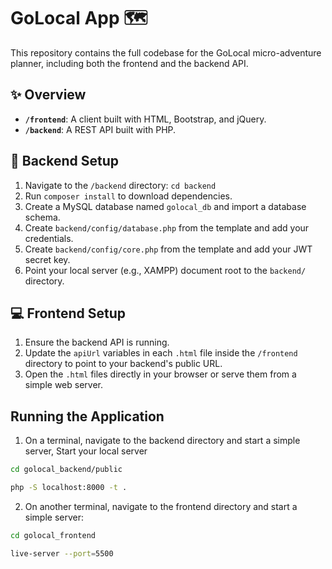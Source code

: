 # GoLocal App 🗺️

This repository contains the full codebase for the GoLocal micro-adventure planner, including both the frontend and the backend API.

## ✨ Overview

- **`/frontend`**: A client built with HTML, Bootstrap, and jQuery.
- **`/backend`**: A REST API built with PHP.

## 🚀 Backend Setup

1. Navigate to the `/backend` directory: `cd backend`
2. Run `composer install` to download dependencies.
3. Create a MySQL database named `golocal_db` and import a database schema.
4. Create `backend/config/database.php` from the template and add your credentials.
5. Create `backend/config/core.php` from the template and add your JWT secret key.
6. Point your local server (e.g., XAMPP) document root to the `backend/` directory.

## 💻 Frontend Setup

1. Ensure the backend API is running.
2. Update the `apiUrl` variables in each `.html` file inside the `/frontend` directory to point to your backend's public URL.
3. Open the `.html` files directly in your browser or serve them from a simple web server.

## Running the Application

1. On a terminal, navigate to the backend directory and start a simple server, Start your local server

```bash
cd golocal_backend/public

php -S localhost:8000 -t .
````

2. On another terminal, navigate to the frontend directory and start a simple server:

```bash
cd golocal_frontend

live-server --port=5500
```